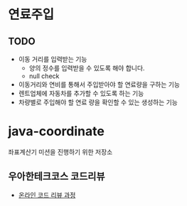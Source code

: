 # 연료주입
## TODO
   * 이동 거리를 입력받는 기능
     - 양의 정수를 입력받을 수 있도록 해야 합니다.
     - null check
   * 이동거리와 연비를 통해서 주입받아야 할 연료량을 구하는 기능
   * 렌트업체에 자동차를 추가할 수 있도록 하는 기능
   * 차량별로 주입해야 할 연료 량을 확인할 수 있는 생성하는 기능

# java-coordinate
좌표계산기 미션을 진행하기 위한 저장소

## 우아한테크코스 코드리뷰
* [온라인 코드 리뷰 과정](https://github.com/woowacourse/woowacourse-docs/blob/master/maincourse/README.md)
